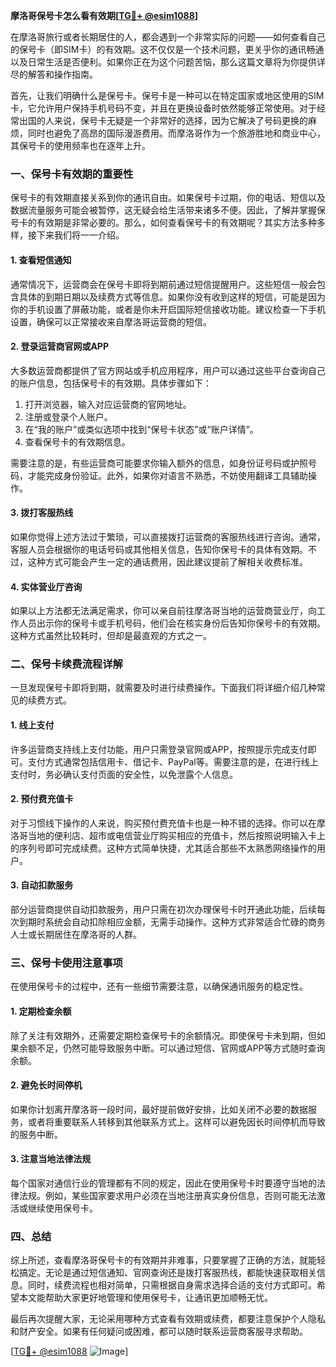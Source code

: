 **摩洛哥保号卡怎么看有效期[[TG💪+ @esim1088](https://t.me/s/esim1088)]**

在摩洛哥旅行或者长期居住的人，都会遇到一个非常实际的问题——如何查看自己的保号卡（即SIM卡）的有效期。这不仅仅是一个技术问题，更关乎你的通讯畅通以及日常生活是否便利。如果你正在为这个问题苦恼，那么这篇文章将为你提供详尽的解答和操作指南。

首先，让我们明确什么是保号卡。保号卡是一种可以在特定国家或地区使用的SIM卡，它允许用户保持手机号码不变，并且在更换设备时依然能够正常使用。对于经常出国的人来说，保号卡无疑是一个非常好的选择，因为它解决了号码更换的麻烦，同时也避免了高昂的国际漫游费用。而摩洛哥作为一个旅游胜地和商业中心，其保号卡的使用频率也在逐年上升。

### **一、保号卡有效期的重要性**

保号卡的有效期直接关系到你的通讯自由。如果保号卡过期，你的电话、短信以及数据流量服务可能会被暂停，这无疑会给生活带来诸多不便。因此，了解并掌握保号卡的有效期是非常必要的。那么，如何查看保号卡的有效期呢？其实方法多种多样，接下来我们将一一介绍。

#### **1. 查看短信通知**

通常情况下，运营商会在保号卡即将到期前通过短信提醒用户。这些短信一般会包含具体的到期日期以及续费方式等信息。如果你没有收到这样的短信，可能是因为你的手机设置了屏蔽功能，或者是你未开启国际短信接收功能。建议检查一下手机设置，确保可以正常接收来自摩洛哥运营商的短信。

#### **2. 登录运营商官网或APP**

大多数运营商都提供了官方网站或手机应用程序，用户可以通过这些平台查询自己的账户信息，包括保号卡的有效期。具体步骤如下：

1. 打开浏览器，输入对应运营商的官网地址。
2. 注册或登录个人账户。
3. 在“我的账户”或类似选项中找到“保号卡状态”或“账户详情”。
4. 查看保号卡的有效期信息。

需要注意的是，有些运营商可能要求你输入额外的信息，如身份证号码或护照号码，才能完成身份验证。此外，如果你对语言不熟悉，不妨使用翻译工具辅助操作。

#### **3. 拨打客服热线**

如果你觉得上述方法过于繁琐，可以直接拨打运营商的客服热线进行咨询。通常，客服人员会根据你的电话号码或其他相关信息，告知你保号卡的具体有效期。不过，这种方式可能会产生一定的通话费用，因此建议提前了解相关收费标准。

#### **4. 实体营业厅咨询**

如果以上方法都无法满足需求，你可以亲自前往摩洛哥当地的运营商营业厅，向工作人员出示你的保号卡或手机号码，他们会在核实身份后告知你保号卡的有效期。这种方式虽然比较耗时，但却是最直观的方式之一。

### **二、保号卡续费流程详解**

一旦发现保号卡即将到期，就需要及时进行续费操作。下面我们将详细介绍几种常见的续费方式。

#### **1. 线上支付**

许多运营商支持线上支付功能，用户只需登录官网或APP，按照提示完成支付即可。支付方式通常包括信用卡、借记卡、PayPal等。需要注意的是，在进行线上支付时，务必确认支付页面的安全性，以免泄露个人信息。

#### **2. 预付费充值卡**

对于习惯线下操作的人来说，购买预付费充值卡也是一种不错的选择。你可以在摩洛哥当地的便利店、超市或电信营业厅购买相应的充值卡，然后按照说明输入卡上的序列号即可完成续费。这种方式简单快捷，尤其适合那些不太熟悉网络操作的用户。

#### **3. 自动扣款服务**

部分运营商提供自动扣款服务，用户只需在初次办理保号卡时开通此功能，后续每次到期时系统会自动扣除相应金额，无需手动操作。这种方式非常适合忙碌的商务人士或长期居住在摩洛哥的人群。

### **三、保号卡使用注意事项**

在使用保号卡的过程中，还有一些细节需要注意，以确保通讯服务的稳定性。

#### **1. 定期检查余额**

除了关注有效期外，还需要定期检查保号卡的余额情况。即使保号卡未到期，但如果余额不足，仍然可能导致服务中断。可以通过短信、官网或APP等方式随时查询余额。

#### **2. 避免长时间停机**

如果你计划离开摩洛哥一段时间，最好提前做好安排，比如关闭不必要的数据服务，或者将重要联系人转移到其他联系方式上。这样可以避免因长时间停机而导致的服务中断。

#### **3. 注意当地法律法规**

每个国家对通信行业的管理都有不同的规定，因此在使用保号卡时要遵守当地的法律法规。例如，某些国家要求用户必须在当地注册真实身份信息，否则可能无法激活或继续使用保号卡。

### **四、总结**

综上所述，查看摩洛哥保号卡的有效期并非难事，只要掌握了正确的方法，就能轻松搞定。无论是通过短信通知、官网查询还是拨打客服热线，都能快速获取相关信息。同时，续费流程也相对简单，只需根据自身需求选择合适的支付方式即可。希望本文能帮助大家更好地管理和使用保号卡，让通讯更加顺畅无忧。

最后再次提醒大家，无论采用哪种方式查看有效期或续费，都要注意保护个人隐私和财产安全。如果有任何疑问或困难，都可以随时联系运营商客服寻求帮助。

[[TG💪+ @esim1088](https://t.me/s/esim1088) ![Image](https://i.postimg.cc/4NQfJmqS/Snipaste-2025-05-13-00-14-12.png)]